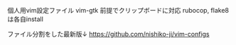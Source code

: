 個人用vim設定ファイル
vim-gtk 前提でクリップボードに対応
rubocop, flake8は各自install

ファイル分割をした最新版↓
https://github.com/nishiko-ji/vim-configs
